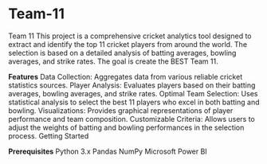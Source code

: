 # Team-11
Team 11 This project is a comprehensive cricket analytics tool designed to extract and identify the top 11 cricket players from around the world. The selection is based on a detailed analysis of batting averages, bowling averages, and strike rates. The goal is create the BEST Team 11.


**Features**
Data Collection: Aggregates data from various reliable cricket statistics sources.
Player Analysis: Evaluates players based on their batting averages, bowling averages, and strike rates.
Optimal Team Selection: Uses statistical analysis to select the best 11 players who excel in both batting and bowling.
Visualizations: Provides graphical representations of player performance and team composition.
Customizable Criteria: Allows users to adjust the weights of batting and bowling performances in the selection process.
Getting Started

**Prerequisites**
Python 3.x
Pandas
NumPy
Microsoft Power BI

